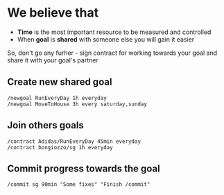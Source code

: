 We believe that
===============

- **Time** is the most important resource to be measured and controlled
- When **goal** is **shared** with someone else you will gain it easier

So, don't go any furher - sign contract for working towards your goal and share it with your goal's partner

## Create new shared goal
```
/newgoal RunEveryDay 1h everyday
/newgoal MoveToHouse 3h every saturday,sunday
```

## Join others goals
```
/contract Adidas/RunEveryDay 45min everyday
/contract bongiozzo/sg 1h everyday
```

## Commit progress towards the goal
```
/commit sg 90min "Some fixes" "Finish /commit"
```

<!-- Markdown is a lightweight and easy-to-use syntax for styling your writing. It includes conventions for

```markdown
Syntax highlighted code block

# Header 1
## Header 2
### Header 3


- Bulleted
- List

1. Numbered
2. List

**Bold** and _Italic_ and `Code` text

[Link](url) and ![Image](src)
```

For more details see [GitHub Flavored Markdown](https://guides.github.com/features/mastering-markdown/).

### Jekyll Themes

Your Pages site will use the layout and styles from the Jekyll theme you have selected in your [repository settings](https://github.com/shared-goals/sgdocs/settings). The name of this theme is saved in the Jekyll `_config.yml` configuration file.

### Support or Contact

Having trouble with Pages? Check out our [documentation](https://help.github.com/categories/github-pages-basics/) or [contact support](https://github.com/contact) and we’ll help you sort it out. -->

